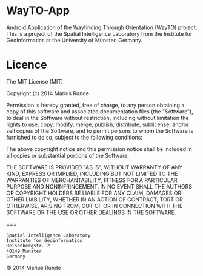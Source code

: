 WayTO-App
=========

Android Application of the Wayfinding Through Orientation (WayTO) project. This is a project of the Spatial Intelligence Laboratory from the Institute for Geoinformatics at the University of Münster, Germany.

Licence
=======

The MIT License (MIT)

Copyright (c) 2014 Marius Runde

Permission is hereby granted, free of charge, to any person obtaining a copy
of this software and associated documentation files (the "Software"), to deal
in the Software without restriction, including without limitation the rights
to use, copy, modify, merge, publish, distribute, sublicense, and/or sell
copies of the Software, and to permit persons to whom the Software is
furnished to do so, subject to the following conditions:

The above copyright notice and this permission notice shall be included in all
copies or substantial portions of the Software.

THE SOFTWARE IS PROVIDED "AS IS", WITHOUT WARRANTY OF ANY KIND, EXPRESS OR
IMPLIED, INCLUDING BUT NOT LIMITED TO THE WARRANTIES OF MERCHANTABILITY,
FITNESS FOR A PARTICULAR PURPOSE AND NONINFRINGEMENT. IN NO EVENT SHALL THE
AUTHORS OR COPYRIGHT HOLDERS BE LIABLE FOR ANY CLAIM, DAMAGES OR OTHER
LIABILITY, WHETHER IN AN ACTION OF CONTRACT, TORT OR OTHERWISE, ARISING FROM,
OUT OF OR IN CONNECTION WITH THE SOFTWARE OR THE USE OR OTHER DEALINGS IN THE
SOFTWARE.

===

```
Spatial Intelligence Laboratory
Institute for Geoinformatics
Heisenbergstr. 2
48149 Münster
Germany
```

:copyright: 2014 Marius Runde
